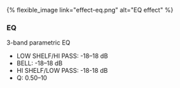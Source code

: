 {% flexible_image link="effect-eq.png" alt="EQ effect" %}

### EQ
3-band parametric EQ

* LOW SHELF/HI PASS: -18–18 dB
* BELL: -18–18 dB
* HI SHELF/LOW PASS: -18-18 dB
* Q: 0.50–10
